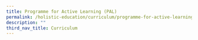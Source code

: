 ```yaml
---
title: Programme for Active Learning (PAL)
permalink: /holistic-education/curriculum/programme-for-active-learning-pal
description: ""
third_nav_title: Curriculum
---
```

